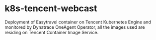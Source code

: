 # k8s-tencent-webcast
Deployment of Easytravel container on Tencent Kubernetes Engine and monitored by Dynatrace OneAgent Operator, all the images used are residing on Tencent Container Image Service.


